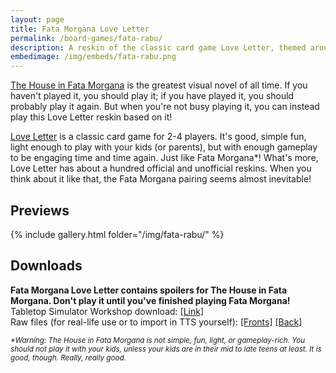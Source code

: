 ```yaml
---
layout: page
title: Fata Morgana Love Letter
permalink: /board-games/fata-rabu/
description: A reskin of the classic card game Love Letter, themed around the classic video game The House in Fata Morgana.
embedimage: /img/embeds/fata-rabu.png
---
```


<a href="https://store.steampowered.com/app/303310/The_House_in_Fata_Morgana/">The House in Fata Morgana</a> is the greatest visual novel of all time. If you haven't played it, you should play it; if you have played it, you should probably play it again. But when you're not busy playing it, you can instead play this Love Letter reskin based on it! 

<a href="https://boardgamegeek.com/boardgame/129622/love-letter">Love Letter</a> is a classic card game for 2-4 players. It's good, simple fun, light enough to play with your kids (or parents), but with enough gameplay to be engaging time and time again. Just like Fata Morgana\*! What's more, Love Letter has about a hundred official and unofficial reskins. When you think about it like that, the Fata Morgana pairing seems almost inevitable!

<h2>Previews</h2>

{% include gallery.html folder="/img/fata-rabu/" %}

<h2>Downloads</h2>

<b>Fata Morgana Love Letter contains spoilers for The House in Fata Morgana. Don't play it until you've finished playing Fata Morgana!</b><br/>
Tabletop Simulator Workshop download: <a href="https://steamcommunity.com/sharedfiles/filedetails/?id=1828326889">[Link]</a><br/>
Raw files (for real-life use or to import in TTS yourself): <a href="/downloads/fata-rabu/Importable.png">[Fronts]</a> <a href="/downloads/fata-rabu/Back.png">[Back]</a><br/>

<em><small>\*Warning: The House in Fata Morgana is not simple, fun, light, or gameplay-rich. You should not play it with your kids, unless your kids are in their mid to late teens at least. It is good, though. Really, really good.</small></em>